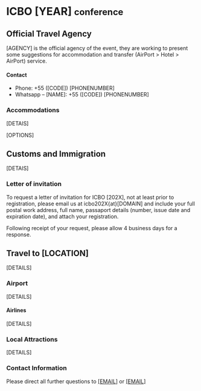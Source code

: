 <br>
<h1> ICBO [YEAR] <small>conference</small></h1>

## Official Travel Agency 

[AGENCY] is the official agency of the event, they are working to present some suggestions for accommodation and transfer (AirPort > Hotel > AirPort) service.

#### Contact
<ul>
    <li>Phone: +55 ([CODE]) [PHONENUMBER]</li>
    <li>Whatsapp – [NAME]: +55 ([CODE]) [PHONENUMBER]</li>
</ul>

### Accommodations

[DETAIS]

[OPTIONS]

## Customs and Immigration

[DETAIS]

### Letter of invitation

To request a letter of invitation for ICBO [202X], not at least prior to registration, please email us at icbo202X{at}[DOMAIN] and include your full postal work address, full name, passaport details (number, issue date and expiration date), and attach your registration.

Following receipt of your request, please allow 4 business days for a response.

## Travel to [LOCATION]

[DETAILS]

### Airport

[DETAILS]

#### Airlines

[DETAILS]

### Local Attractions

[DETAILS]

### Contact Information 

Please direct all further questions to <a href="mailto:[EMAIL]?subject=Conference-Information">[EMAIL]</a> or <a href="mailto:[EMAIL]?subject=Conference-Information">[EMAIL]</a> 


